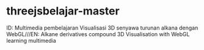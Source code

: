# threejsbelajar-master
ID: Multimedia pembelajaran Visualisasi 3D senyawa turunan alkana dengan WebGL///EN: Alkane derivatives compound 3D Visualisation with WebGL learning multimedia
